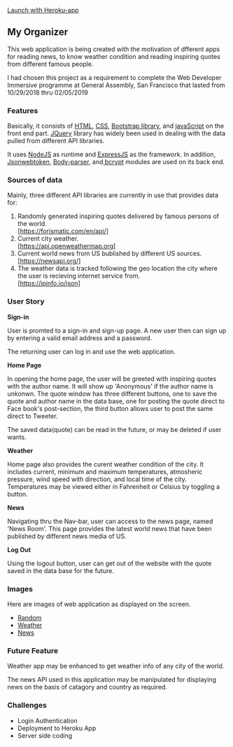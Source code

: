 [Launch with Heroku-app](https://arcane-castle-80049.herokuapp.com/)

## My Organizer

<p>This web application is being created with the motivation of dfferent apps for reading news, to know weather condition and reading inspiring quotes from different famous people.</p>

<p>I had chosen this project as a requirement to complete the Web Developer Immersive programme at General Assembly, San Francisco that lasted from 10/29/2018 thru 02/05/2019</p>

### Features

<p>Basically, it consists of <u>HTML</U>, <u>CSS</u>, <u>Bootstrap library</u>, and <u>javaScript</u> on the front end part. <u>JQuery</u> library has widely been used in dealing with the data pulled from different API libraries.</p>

<p>It uses <u>NodeJS</u> as runtime and <u>ExpressJS</u> as the framework. In addition, <u>Jsonwebtoken</u>, <u>Body-parser</u>, and</u><u> bcrypt</u> modules are used on its back end.</p>

### Sources of data
<p>Mainly, three different API libraries are currently in use that provides data for:</p>

1. Randomly generated inspiring quotes delivered by famous persons of the world.<br>
[https://forismatic.com/en/api/]
1. Current city weather.<br>
[https://api.openweathermap.org]
1. Current world news from US bublished by different US sources.
[https://newsapi.org/]
1. The weather data is tracked following the geo location the city where the user is recieving internet service from.<br>
[https://ipinfo.io/json] 

### User Story
__Sign-in__
<p>User is promted to a sign-in and sign-up page. A new user then can sign up by entering a valid email address and a password.</P>
<p>The returning user can log in and use the web application.</p>

__Home Page__
<p>In opening the home page, the user will be greeted with inspiring quotes with the author name. It will show up 'Anonymous' if the author name is unkonwn. The quote window has three different buttons, one to save the quote and author name in the data base, one for posting the quote direct to Face book's post-section, the third button allows user to post the same direct to Tweeter.</p>
<p>The saved data(quote) can be read in the future, or may be deleted if user wants.</p>

__Weather__
<p>Home page also provides the curent weather condition of the city. It includes current, minimum and maximum temperatures, atmosheric pressure, wind speed with direction, and local time of the city. Temperatures may be viewed either in Fahrenheit or Celsius by toggling a button.</p>

__News__
<p>Navigating thru the Nav-bar, user can access to the news page, named 'News Room'. This page provides the latest world news that have been published by different news media of US.</p>

__Log Out__
<p>Using the logout button, user can get out of the website with the quote saved in the data base for the future.</p>

### Images 
<p>Here are images of web application as displayed on the screen.</p>

* [Random](public/images/quote.png)
* [Weather](public/images/weather_ip.png)
* [News](public/images/news.png)

### Future Feature

<p>Weather app may be enhanced to get weather info of any city of the world.</p>

<p>The news API used in this application may be manipulated for displaying news on the basis of catagory and country as required.</p>

### Challenges</h3>
                    
* Login Authentication                      
* Deployment to Heroku App
* Server side coding
                    